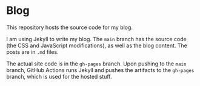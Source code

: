# Blog

This repository hosts the source code for my blog.

I am using Jekyll to write my blog. The `main` branch has the source code (the CSS and JavaScript modifications), as well as the blog content. The posts are in `.md` files.

The actual site code is in the `gh-pages` branch. Upon pushing to the `main` branch, GitHub Actions runs Jekyll and pushes the artifacts to the `gh-pages` branch, which is used for the hosted stuff.
